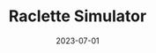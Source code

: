 ---
title: Raclette Simulator
date: 2023-07-01
taxonomy: 360°
slug: raclette-sim
dividerDate: .......................
dividerTaxonomy: ........................
thumbnail: raclette/thumbnail.svg
externalLink: https://play.google.com/store/apps/details?id=com.mycompany.raclettesim

problematic: "This project was requested by my boss as a way to learn FlutterFlow. The goal create a fun, creative raclette shopping-list app. I created this app from benchmark, to design, to development, to deploying in stores."

content:
  titleSection:
  - taxonomy: 360°
  - people: 1
  - duration: 4
  thinkingSection:
    pains:
      - The app's goal is to be fun and engaging
      - The algorithm should be accurate for the app to be usable
    solutions:
      - Create a sweet and simple user flow with cool assets and play on words
      - I could have done better but the algoritms do work.
  processSection:
    - percent:
      - top:
        - icon: icon-20-percent.svg
        - text: "I started by getting inspiration for some assets, to get the feel, the general idea of the app. I then got to do a little benchmark. The art direction would be classical warm fast food colors (red-orange-yellow) with cartoonish drawings and thick oulines giving a retro feel to the project."
      - img: raclette/moodboard.png
    - percent:
      - top:
        - icon: icon-50-percent.svg
        - text: "The second step was to design the first screens <that I updated recently after some user tests>."
      - img: raclette/design.svg
    - percent:
      - top:
        - icon: icon-80-percent.svg 
        - text: "I then got around to developing the app with Flutterflow and create the algorithm."
      - img: raclette/data.svg
    - percent:
      - top:
        - icon: icon-100-percent.svg 
        - text: "Finally the hardest part was to deploy the app on the Play Store and the App Store following all the restrictions and delays."
      - img: raclette/store.png
  gallerySection:
    logo:
      - raclette/logo.svg
    screenCenter: 
      - raclette/mockup.png
      - raclette/design-system.svg
    screenRight:
      - raclette/assets_secondary.svg
      - raclette/king_fromage.svg
      - raclette/top.png
      - raclette/bottom.png
    assets:

  learningSection:
      - Creating a project by myself with very little constraints
      - Learning Flutterflow by myself in parallel with the project
      - Drawing quickly with Illustrator
      - Deploying an app in the stores

nextProject: bogundy/
nextProjectName: Bogundy
nextProjectthumbnail: bogundy/next_image.svg

footer_version: sticky
---